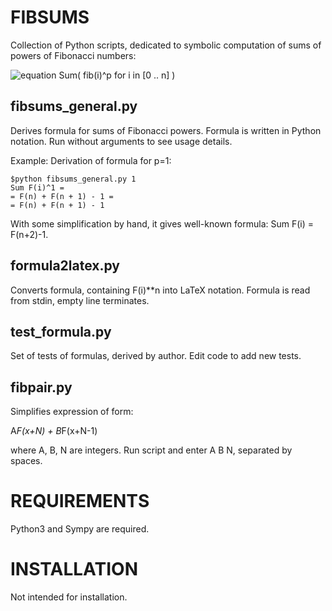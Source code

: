 FIBSUMS
=======

Collection of Python scripts, dedicated to symbolic computation of sums of powers of Fibonacci numbers:

![equation](http://chart.apis.google.com/chart?cht=tx&chl=\sum_{i=0}^nf_i^p,t%29)
Sum( fib(i)^p for i in [0 .. n] )


fibsums_general.py
------------------

Derives formula for sums of Fibonacci powers. Formula is written in Python notation. Run without arguments to see usage details.

Example:
Derivation of formula for p=1:

    $python fibsums_general.py 1
    Sum F(i)^1 =
    = F(n) + F(n + 1) - 1 =
    = F(n) + F(n + 1) - 1

With some simplification by hand, it gives well-known formula: Sum F(i) = F(n+2)-1.

formula2latex.py
----------------

Converts formula, containing F(i)**n into LaTeX notation. Formula is read from stdin, empty line terminates.


test_formula.py
---------------

Set of tests of formulas, derived by author. Edit code to add new tests.

fibpair.py
----------

Simplifies expression of form:

 A*F(x+N) + B*F(x+N-1)

where A, B, N are integers. Run script and enter A B N, separated by spaces.

REQUIREMENTS
============

Python3 and Sympy are required. 

INSTALLATION
============
Not intended for installation.